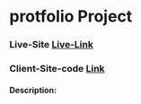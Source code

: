 # protfolio Project

### Live-Site [Live-Link](https://shopping-early.web.app/)

### Client-Site-code [Link](https://github.com/Abdur-Rahman-Argon/protfolio-assainment)

#### Description:
